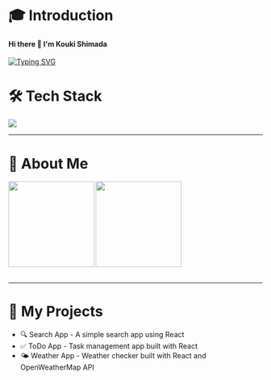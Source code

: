 # 🎓 Introduction

#### Hi there 👋 I'm Kouki Shimada

[![Typing SVG](https://readme-typing-svg.demolab.com?font=Fira+Code&pause=1000&color=00F7FF&width=435&lines=I'm+a+Frontend+Developer;I+❤️+React%2C+JS+%26+Vite;Learning+Java+%26+Backend+Too)](https://git.io/typing-svg)

# 🛠 Tech Stack

![](https://skillicons.dev/icons?i=html,css,js,typescript,php,java,flutter)

---

# 👤 About Me

<a href="https://github.com/tocoteron">
  <img align="left" height="170px" src="https://github-readme-stats.vercel.app/api?username=tocoteron&count_private=true&show_icons=true&theme=dracula" />
</a>
<a href="https://github.com/tocoteron">
  <img align="left" height="170px" src="https://github-readme-stats.vercel.app/api/top-langs/?username=tocoteron&layout=compact&theme=dracula" />
</a>

<br clear="both" />
<br>

---

# 🚀 My Projects

- 🔍 Search App - A simple search app using React  
- ✅ ToDo App - Task management app built with React  
- 🌤️ Weather App - Weather checker built with React and OpenWeatherMap API




